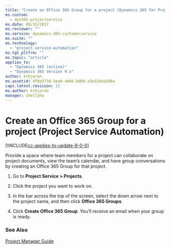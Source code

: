 ```yaml
---
title: "Create an Office 365 Group for a project (Dynamics 365 for Project Service Automation) | MicrosoftDocs"
ms.custom:
  - dyn365-projectservice
ms.date: 09/15/2017
ms.reviewer: ""
ms.service: dynamics-365-customerservice
ms.suite: ""
ms.technology: 
  - "project-service-automation"
ms.tgt_pltfrm: ""
ms.topic: "article"
applies_to: 
  - "Dynamics 365 (online)"
  - "Dynamics 365 Version 9.x"
author: krbjoran
ms.assetid: 4f8e373d-3ea6-4d66-bd6d-a3e32eba208a
caps.latest.revision: 12
ms.author: krbjoran
manager: shellyha
---
```

# Create an Office 365 Group for a project (Project Service Automation)

[!INCLUDE[cc-applies-to-update-9-0-0](../includes/cc_applies_to_update_9_0_0.md)]

Provide a space where team members for a project can collaborate on project documents, view the team’s calendar, and have group conversations by creating an Office 365 Group for that project.  
  
1.  Go to **Project Service > Projects**.  
  
2.  Click the project you want to work on.  
  
3.  In the bar across the top of the screen, select the down arrow next to the project name, and then click **Office 365 Groups**.  
  
4.  Click **Create Office 365 Group**. You’ll receive an email when your group is ready.  
  
### See Also  
 [Project Manager Guide](../project-service/project-manager-guide.md)
